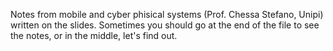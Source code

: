 Notes from mobile and cyber phisical systems (Prof. Chessa Stefano, Unipi) written on the slides.
Sometimes you should go at the end of the file to see the notes, or in the middle, let's find out.
